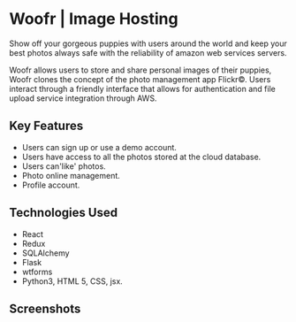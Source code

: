 # Woofr | Image Hosting

Show off your gorgeous puppies with users around the world and keep your best photos always safe with the reliability of amazon web services servers.

Woofr allows users to store and share personal images of their puppies, Woofr clones the concept of the photo management app Flickr©. 
Users interact through a friendly interface that allows for authentication and file upload service integration through AWS.


## Key Features
* Users can sign up or use a demo account.
* Users have access to all the photos stored at the cloud database. 
* Users can'like' photos.
* Photo online management.
* Profile account.


## Technologies Used
* React
* Redux
* SQLAlchemy
* Flask
* wtforms
* Python3, HTML 5, CSS, jsx.

## Screenshots



